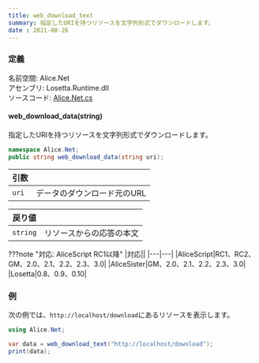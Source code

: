 ```yaml
---
title: web_download_text
summary: 指定したURIを持つリソースを文字列形式でダウンロードします。
date : 2021-08-26
---
```


### 定義
名前空間: Alice.Net<br/>
アセンブリ: Losetta.Runtime.dll<br/>
ソースコード: [Alice.Net.cs](https://github.com/WSOFT-Project/Losetta/blob/master/Losetta.Runtime/Alice.Net.cs)

#### web_download_data(string)

指定したURIを持つリソースを文字列形式でダウンロードします。

```cs title="AliceScript"
namespace Alice.Net;
public string web_download_data(string uri);
```

|引数| |
|-|-|
|`uri`| データのダウンロード元のURL|

|戻り値| |
|-|-|
|`string`| リソースからの応答の本文|

???note "対応: AliceScript RC1以降"
    |対応||
    |---|---|
    |AliceScript|RC1、RC2、GM、2.0、2.1、2.2、2.3、3.0|
    |AliceSister|GM、2.0、2.1、2.2、2.3、3.0|
    |Losetta|0.8、0.9、0.10|

### 例
次の例では、`http://localhost/download`にあるリソースを表示します。

```cs title="AliceScript"
using Alice.Net;

var data = web_download_text("http://localhost/download");
print(data);
```
